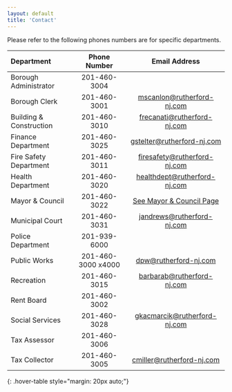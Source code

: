 ```yaml
---
layout: default
title: 'Contact'
---
```


Please refer to the following phones numbers are for specific departments.

| Department | Phone Number | Email Address |
|:--------|:-------:|:-------:|
| Borough Administrator | 201-460-3004 |
| Borough Clerk | 201-460-3001 | mscanlon@rutherford-nj.com |
| Building & Construction | 201-460-3010 | frecanati@rutherford-nj.com |
| Finance Department | 201-460-3025 | gstelter@rutherford-nj.com |
| Fire Safety Department | 201-460-3011 | firesafety@rutherford-nj.com |
| Health Department | 201-460-3020 | healthdept@rutherford-nj.com |
| Mayor & Council | 201-460-3022 | [See Mayor & Council Page](/government/mayor-council/) |
| Municipal Court | 201-460-3031 | jandrews@rutherford-nj.com |
| Police Department | 201-939-6000 |
| Public Works | 201-460-3000 x4000 | dpw@rutherford-nj.com |
| Recreation | 201-460-3015 | barbarab@rutherford-nj.com |
| Rent Board | 201-460-3002 |
| Social Services | 201-460-3028 | gkacmarcik@rutherford-nj.com |
| Tax Assessor | 201-460-3006 |
| Tax Collector | 201-460-3005 | cmiller@rutherford-nj.com |
{: .hover-table style="margin: 20px auto;"}
